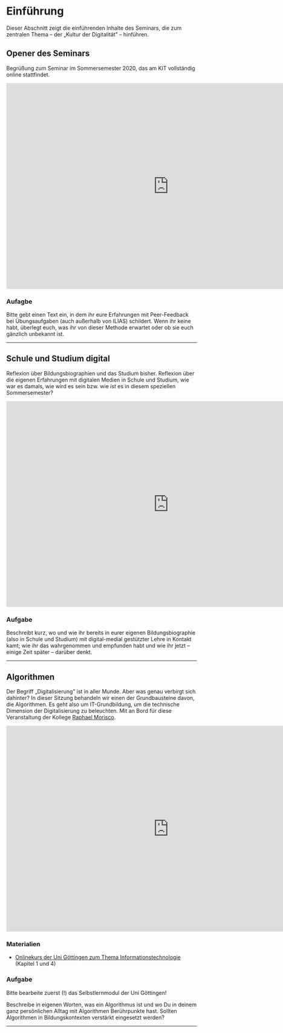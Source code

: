 # Einführung

Dieser Abschnitt zeigt die einführenden Inhalte des Seminars, die zum zentralen Thema – der „Kultur der Digitalität” – hinführen.

## Opener des Seminars
Begrüßung zum Seminar im Sommersemester 2020, das am KIT vollständig online stattfindet.

<iframe src="https://l2d2.de/wp-admin/admin-ajax.php?action=h5p_embed&amp;id=1" width="857" height="543" frameborder="0" allowfullscreen="allowfullscreen">
</iframe>
<script src="https://l2d2.de/wp-content/plugins/h5p/h5p-php-library/js/h5p-resizer.js" charset="UTF-8">
</script>

### Aufagbe

Bitte gebt einen Text ein, in dem ihr eure Erfahrungen mit Peer-Feedback bei Übungsaufgaben (auch außerhalb von ILIAS) schildert. Wenn ihr keine habt, überlegt euch, was ihr von dieser Methode erwartet oder ob sie euch gänzlich unbekannt ist.

--------------------------------------------------------------------------------

## Schule und Studium digital

Reflexion über Bildungsbiographien und das Studium bisher. Reflexion über die eigenen Erfahrungen mit digitalen Medien in Schule und Studium, wie war es damals, wie wird es sein bzw. wie *ist* es in diesem speziellen Sommersemester?

<iframe src="https://l2d2.de/wp-admin/admin-ajax.php?action=h5p_embed&amp;id=2" width="857" height="543" frameborder="0" allowfullscreen="allowfullscreen">
</iframe>
<script src="https://l2d2.de/wp-content/plugins/h5p/h5p-php-library/js/h5p-resizer.js" charset="UTF-8">
</script>

### Aufgabe

Beschreibt kurz, wo und wie ihr bereits in eurer eigenen Bildungsbiographie (also in Schule und Studium) mit digital-medial gestützter Lehre in Kontakt kamt; wie ihr das wahrgenommen und empfunden habt und wie ihr jetzt – einige Zeit später – darüber denkt.

--------------------------------------------------------------------------------

## Algorithmen

Der Begriff „Digitalisierung” ist in aller Munde. Aber was genau verbirgt sich dahinter? In dieser Sitzung behandeln wir einen der Grundbausteine davon, die Algorithmen. Es geht also um IT-Grundbildung, um die technische Dimension der Digitalisierung zu beleuchten. Mit an Bord für diese Veranstaltung der Kollege [Raphael Morisco](https://www.zml.kit.edu/mitarbeiter_raphael-morisco.php).

<iframe src="https://l2d2.de/wp-admin/admin-ajax.php?action=h5p_embed&amp;id=3" width="857" height="543" frameborder="0" allowfullscreen="allowfullscreen">
</iframe>

<script src="https://l2d2.de/wp-content/plugins/h5p/h5p-php-library/js/h5p-resizer.js" charset="UTF-8">
</script>

### Materialien

- [Onlinekurs der Uni Göttingen zum Thema Informationstechnologie](http://openilias.uni-goettingen.de/openilias/goto_openilias_lm_824.html) (Kapitel 1 und 4)

### Aufgabe

Bitte bearbeite zuerst (!) das Selbstlernmodul der Uni Göttingen!

Beschreibe in eigenen Worten, was ein Algorithmus ist und wo Du in deinem ganz persönlichen Alltag mit Algorithmen Berührpunkte hast. Sollten Algorithmen in Bildungskontexten verstärkt eingesetzt werden?

--------------------------------------------------------------------------------
